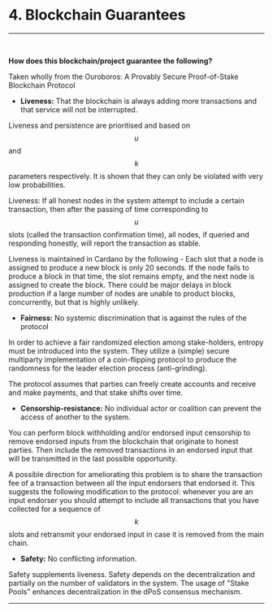 <!-- .slide: data-background-color="#8D3AED" -->

# 4. Blockchain Guarantees

---

<widget-text style="padding: 0 3em 0 3em">

**How does this blockchain/project guarantee the following?**

Taken wholly from the Ouroboros: A Provably Secure Proof-of-Stake Blockchain Protocol

* **Liveness:** That the blockchain is always adding more transactions and that service will not be interrupted.

Liveness and persistence are prioritised and based on $$u$$ and $$k$$ parameters respectively. It is shown that they can only be violated with very low probabilities.

Liveness: If all honest nodes in the system attempt to include a certain transaction, then after the passing of time corresponding to $$u$$ slots (called the transaction confirmation time), all nodes, if queried and responding honestly, will report the transaction as stable.

Liveness is maintained in Cardano by the following - Each slot that a node is assigned to produce a new block is only 20 seconds. If the node fails to produce a block in that time, the slot remains empty, and the next node is assigned to create the block. There could be major delays in block production if a large number of nodes are unable to product blocks, concurrently, but that is highly unlikely.

* **Fairness:** No systemic discrimination that is against the rules of the protocol

In order to achieve a fair randomized election among stake-holders, entropy must be introduced into the system. They utilize a (simple) secure multiparty implementation of a coin-flipping protocol to produce the randomness for the leader election process (anti-grinding). 

The protocol assumes that parties can freely create accounts and receive and make payments, and that stake shifts over time.

* **Censorship-resistance:** No individual actor or coalition can prevent the access of another to the system.

You can perform block withholding and/or endorsed input censorship to remove endorsed inputs from the blockchain that originate to honest parties. Then include the removed transactions in an endorsed input that will be transmitted in the last possible opportunity.

A possible direction for ameliorating this problem is to share the transaction fee of a transaction between all the input endorsers that endorsed it. This suggests the following modification to the protocol: whenever you are an input endorser you should attempt to include all transactions that you have collected for a sequence of $$k$$ slots and retransmit your endorsed input in case it is removed from the main chain.

* **Safety:** No conflicting information.

Safety supplements liveness. Safety depends on the decentralization and partially on the number of validators in the system. The usage of "Stake Pools" enhances decentralization in the dPoS consensus mechanism. 

---